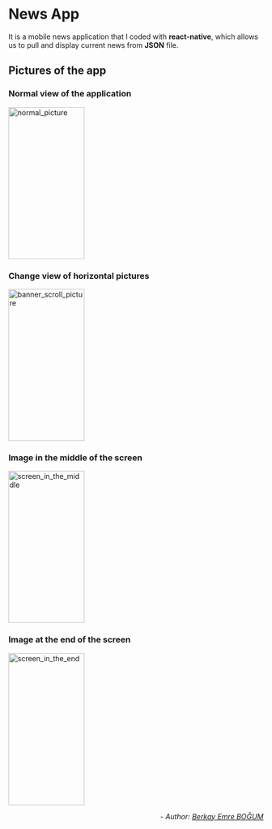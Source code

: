 # News App

It is a mobile news application that I coded with **react-native**, which allows us to pull and display current news from **JSON** file.

## Pictures of the app

### Normal view of the application 
<img src="https://raw.githubusercontent.com/berkayemreb/NewsApp/master/readme_images/normal_display.png" alt="normal_picture" width="150" height="300">

### Change view of horizontal pictures 
<img src="https://raw.githubusercontent.com/berkayemreb/NewsApp/master/readme_images/banner_scroll_change_display.png" alt="banner_scroll_picture" width="150" height="300">

### Image in the middle of the screen
<img src="https://raw.githubusercontent.com/berkayemreb/NewsApp/master/readme_images/screen_in_the_middle.png" alt="screen_in_the_middle" width="150" height="300">

### Image at the end of the screen
<img src="https://raw.githubusercontent.com/berkayemreb/NewsApp/master/readme_images/screen_in_the_end.png" alt="screen_in_the_end" width="150" height="300">

*<div align="end"> - Author: [Berkay Emre BOĞUM](https://www.linkedin.com/in/berkayemreb/) </div>*
